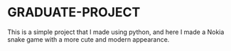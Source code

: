 # GRADUATE-PROJECT
This is a simple project that I made using python, and here I made a Nokia snake game with a more cute and modern appearance.

